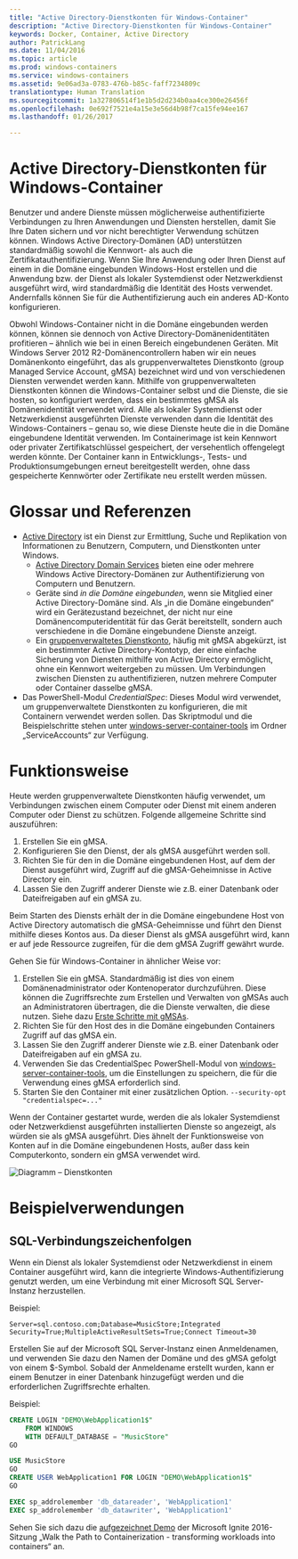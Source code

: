```yaml
---
title: "Active Directory-Dienstkonten für Windows-Container"
description: "Active Directory-Dienstkonten für Windows-Container"
keywords: Docker, Container, Active Directory
author: PatrickLang
ms.date: 11/04/2016
ms.topic: article
ms.prod: windows-containers
ms.service: windows-containers
ms.assetid: 9e06ad3a-0783-476b-b85c-faff7234809c
translationtype: Human Translation
ms.sourcegitcommit: 1a327806514f1e1b5d2d234b0aa4ce300e26456f
ms.openlocfilehash: 0e692f7521e4a15e3e56d4b98f7ca15fe94ee167
ms.lasthandoff: 01/26/2017

---
```


# Active Directory-Dienstkonten für Windows-Container

Benutzer und andere Dienste müssen möglicherweise authentifizierte Verbindungen zu Ihren Anwendungen und Diensten herstellen, damit Sie Ihre Daten sichern und vor nicht berechtigter Verwendung schützen können. Windows Active Directory-Domänen (AD) unterstützen standardmäßig sowohl die Kennwort- als auch die Zertifikatauthentifizierung. Wenn Sie Ihre Anwendung oder Ihren Dienst auf einem in die Domäne eingebunden Windows-Host erstellen und die Anwendung bzw. der Dienst als lokaler Systemdienst oder Netzwerkdienst ausgeführt wird, wird standardmäßig die Identität des Hosts verwendet. Andernfalls können Sie für die Authentifizierung auch ein anderes AD-Konto konfigurieren.

Obwohl Windows-Container nicht in die Domäne eingebunden werden können, können sie dennoch von Active Directory-Domänenidentitäten profitieren – ähnlich wie bei in einen Bereich eingebundenen Geräten. Mit Windows Server 2012 R2-Domänencontrollern haben wir ein neues Domänenkonto eingeführt, das als gruppenverwaltetes Dienstkonto (group Managed Service Account, gMSA) bezeichnet wird und von verschiedenen Diensten verwendet werden kann. Mithilfe von gruppenverwalteten Dienstkonten können die Windows-Container selbst und die Dienste, die sie hosten, so konfiguriert werden, dass ein bestimmtes gMSA als Domänenidentität verwendet wird. Alle als lokaler Systemdienst oder Netzwerkdienst ausgeführten Dienste verwenden dann die Identität des Windows-Containers – genau so, wie diese Dienste heute die in die Domäne eingebundene Identität verwenden. Im Containerimage ist kein Kennwort oder privater Zertifikatschlüssel gespeichert, der versehentlich offengelegt werden könnte. Der Container kann in Entwicklungs-, Tests- und Produktionsumgebungen erneut bereitgestellt werden, ohne dass gespeicherte Kennwörter oder Zertifikate neu erstellt werden müssen. 


# Glossar und Referenzen
- [Active Directory](http://social.technet.microsoft.com/wiki/contents/articles/1026.active-directory-services-overview.aspx) ist ein Dienst zur Ermittlung, Suche und Replikation von Informationen zu Benutzern, Computern, und Dienstkonten unter Windows. 
  - [Active Directory Domain Services](https://technet.microsoft.com/en-us/library/dd448614.aspx) bieten eine oder mehrere Windows Active Directory-Domänen zur Authentifizierung von Computern und Benutzern. 
  - Geräte sind _in die Domäne eingebunden_, wenn sie Mitglied einer Active Directory-Domäne sind. Als „in die Domäne eingebunden“ wird ein Gerätezustand bezeichnet, der nicht nur eine Domänencomputeridentität für das Gerät bereitstellt, sondern auch verschiedene in die Domäne eingebundene Dienste anzeigt.
  - Ein [gruppenverwaltetes Dienstkonto](https://technet.microsoft.com/en-us/library/jj128431(v=ws.11).aspx), häufig mit gMSA abgekürzt, ist ein bestimmter Active Directory-Kontotyp, der eine einfache Sicherung von Diensten mithilfe von Active Directory ermöglicht, ohne ein Kennwort weitergeben zu müssen. Um Verbindungen zwischen Diensten zu authentifizieren, nutzen mehrere Computer oder Container dasselbe gMSA.
- Das PowerShell-Modul _CredentialSpec_: Dieses Modul wird verwendet, um gruppenverwaltete Dienstkonten zu konfigurieren, die mit Containern verwendet werden sollen. Das Skriptmodul und die Beispielschritte stehen unter [windows-server-container-tools](https://github.com/Microsoft/Virtualization-Documentation/tree/live/windows-server-container-tools) im Ordner „ServiceAccounts“ zur Verfügung.

# Funktionsweise

Heute werden gruppenverwaltete Dienstkonten häufig verwendet, um Verbindungen zwischen einem Computer oder Dienst mit einem anderen Computer oder Dienst zu schützen. Folgende allgemeine Schritte sind auszuführen:

1. Erstellen Sie ein gMSA.
2. Konfigurieren Sie den Dienst, der als gMSA ausgeführt werden soll.
3. Richten Sie für den in die Domäne eingebundenen Host, auf dem der Dienst ausgeführt wird, Zugriff auf die gMSA-Geheimnisse in Active Directory ein.
4. Lassen Sie den Zugriff anderer Dienste wie z.B. einer Datenbank oder Dateifreigaben auf ein gMSA zu.

Beim Starten des Diensts erhält der in die Domäne eingebundene Host von Active Directory automatisch die gMSA-Geheimnisse und führt den Dienst mithilfe dieses Kontos aus. Da dieser Dienst als gMSA ausgeführt wird, kann er auf jede Ressource zugreifen, für die dem gMSA Zugriff gewährt wurde.

Gehen Sie für Windows-Container in ähnlicher Weise vor:

1. Erstellen Sie ein gMSA. Standardmäßig ist dies von einem Domänenadministrator oder Kontenoperator durchzuführen. Diese können die Zugriffsrechte zum Erstellen und Verwalten von gMSAs auch an Administratoren übertragen, die die Dienste verwalten, die diese nutzen. Siehe dazu [Erste Schritte mit gMSAs](https://technet.microsoft.com/en-us/library/jj128431(v=ws.11).aspx).
2. Richten Sie für den Host des in die Domäne eingebunden Containers Zugriff auf das gMSA ein.
3. Lassen Sie den Zugriff anderer Dienste wie z.B. einer Datenbank oder Dateifreigaben auf ein gMSA zu.
4. Verwenden Sie das CredentialSpec PowerShell-Modul von [windows-server-container-tools](https://github.com/Microsoft/Virtualization-Documentation/tree/live/windows-server-container-tools), um die Einstellungen zu speichern, die für die Verwendung eines gMSA erforderlich sind.
5. Starten Sie den Container mit einer zusätzlichen Option. `--security-opt "credentialspec=..."`

Wenn der Container gestartet wurde, werden die als lokaler Systemdienst oder Netzwerkdienst ausgeführten installierten Dienste so angezeigt, als würden sie als gMSA ausgeführt. Dies ähnelt der Funktionsweise von Konten auf in die Domäne eingebundenen Hosts, außer dass kein Computerkonto, sondern ein gMSA verwendet wird. 

![Diagramm – Dienstkonten](media/serviceaccount_diagram.png)


# Beispielverwendungen


## SQL-Verbindungszeichenfolgen
Wenn ein Dienst als lokaler Systemdienst oder Netzwerkdienst in einem Container ausgeführt wird, kann die integrierte Windows-Authentifizierung genutzt werden, um eine Verbindung mit einer Microsoft SQL Server-Instanz herzustellen.

Beispiel:

```none
Server=sql.contoso.com;Database=MusicStore;Integrated Security=True;MultipleActiveResultSets=True;Connect Timeout=30
```

Erstellen Sie auf der Microsoft SQL Server-Instanz einen Anmeldenamen, und verwenden Sie dazu den Namen der Domäne und des gMSA gefolgt von einem $-Symbol. Sobald der Anmeldename erstellt wurden, kann er einem Benutzer in einer Datenbank hinzugefügt werden und die erforderlichen Zugriffsrechte erhalten.

Beispiel: 

```sql
CREATE LOGIN "DEMO\WebApplication1$"
    FROM WINDOWS
    WITH DEFAULT_DATABASE = "MusicStore"
GO

USE MusicStore
GO
CREATE USER WebApplication1 FOR LOGIN "DEMO\WebApplication1$"
GO

EXEC sp_addrolemember 'db_datareader', 'WebApplication1'
EXEC sp_addrolemember 'db_datawriter', 'WebApplication1'
```

Sehen Sie sich dazu die [aufgezeichnet Demo](https://youtu.be/cZHPz80I-3s?t=2672) der Microsoft Ignite 2016-Sitzung „Walk the Path to Containerization - transforming workloads into containers“ an.

